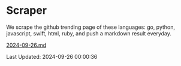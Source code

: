 # Scraper

We scrape the github trending page of these languages: go, python, javascript, swift, html, ruby, and push a markdown result everyday.

[2024-09-26.md](https://github.com/henson/Scraper/blob/master/2024-09-26.md)

Last Updated: 2024-09-26 00:00:36